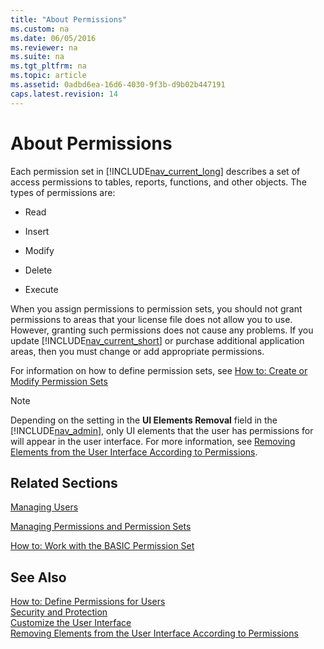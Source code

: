 ```yaml
---
title: "About Permissions"
ms.custom: na
ms.date: 06/05/2016
ms.reviewer: na
ms.suite: na
ms.tgt_pltfrm: na
ms.topic: article
ms.assetid: 0adbd6ea-16d6-4030-9f3b-d9b02b447191
caps.latest.revision: 14
---
```

# About Permissions
Each permission set in [!INCLUDE[nav_current_long](includes/nav_current_long_md.md)] describes a set of access permissions to tables, reports, functions, and other objects. The types of permissions are:  
  
-   Read  
  
-   Insert  
  
-   Modify  
  
-   Delete  
  
-   Execute  
  
 When you assign permissions to permission sets, you should not grant permissions to areas that your license file does not allow you to use. However, granting such permissions does not cause any problems. If you update [!INCLUDE[nav_current_short](includes/nav_current_short_md.md)] or purchase additional application areas, then you must change or add appropriate permissions.  
  
 For information on how to define permission sets, see [How to: Create or Modify Permission Sets](../Topic/How%20to:%20Create%20or%20Modify%20Permission%20Sets.md)  
  
> [!NOTE]  
>  Depending on the setting in the **UI Elements Removal** field in the [!INCLUDE[nav_admin](includes/nav_admin_md.md)], only UI elements that the user has permissions for will appear in the user interface. For more information, see [Removing Elements from the User Interface According to Permissions](Removing-Elements-from-the-User-Interface-According-to-Permissions.md).  
  
## Related Sections  
 [Managing Users](Managing-Users.md)  
  
 [Managing Permissions and Permission Sets](Managing-Permissions-and-Permission-Sets.md)  
  
 [How to: Work with the BASIC Permission Set](../Topic/How%20to:%20Work%20with%20the%20BASIC%20Permission%20Set.md)  
  
## See Also  
 [How to: Define Permissions for Users](../Topic/How%20to:%20Define%20Permissions%20for%20Users.md)   
 [Security and Protection](Security-and-Protection.md)   
 [Customize the User Interface](../Topic/Customize%20the%20User%20Interface.md)   
 [Removing Elements from the User Interface According to Permissions](Removing-Elements-from-the-User-Interface-According-to-Permissions.md)
